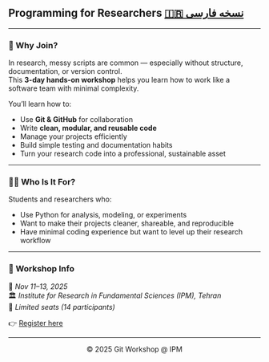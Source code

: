 ## Programming for Researchers [🇮🇷 نسخه فارسی](fa.md)
---

### 🧩 Why Join?

In research, messy scripts are common — especially without structure, documentation, or version control.  
This **3-day hands-on workshop** helps you learn how to work like a software team with minimal complexity.

You’ll learn how to:
- Use **Git & GitHub** for collaboration  
- Write **clean, modular, and reusable code**  
- Manage your projects efficiently  
- Build simple testing and documentation habits  
- Turn your research code into a professional, sustainable asset  

---

### 🧑‍🔬 Who Is It For?

Students and researchers who:
- Use Python for analysis, modeling, or experiments  
- Want to make their projects cleaner, shareable, and reproducible  
- Have minimal coding experience but want to level up their research workflow  

---

### 📍 Workshop Info

📅 *Nov 11–13, 2025*  
🏛 *Institute for Research in Fundamental Sciences (IPM), Tehran*  
👥 *Limited seats (14 participants)*  

👉 [Register here](https://digiform.ir/w3037f10f)

---

<div align="center">
© 2025 Git Workshop @ IPM
</div>
